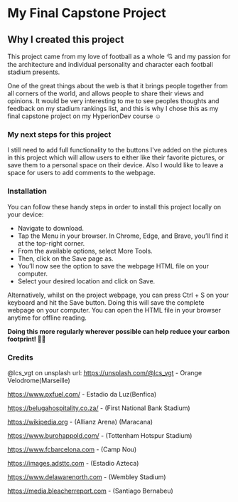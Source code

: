 # My Final Capstone Project

## Why I created this project

This project came from my love of football as a whole :cupid: and my passion for the architecture and individual personality and character each football stadium presents.

One of the great things about the web is that it brings people together from all corners of the world, and allows people to share their views and opinions.
It would be very interesting to me to see peoples thoughts and feedback on my stadium rankings list, and this is why I chose this as my final capstone project on my HyperionDev course :relaxed:

### **My next steps for this project**

I still need to add full functionality to the buttons I've added on the pictures in this project which will allow users to either like their favorite pictures,
or save them to a personal space on their device.
Also I would like to leave a space for users to add comments to the webpage. 

### Installation

You can follow these handy steps in order to install this project locally on your device:

- Navigate to download.
- Tap the Menu in your browser. In Chrome, Edge, and Brave, you’ll find it at the top-right corner.
- From the available options, select More Tools.
- Then, click on the Save page as.
- You’ll now see the option to save the webpage HTML file on your computer.
- Select your desired location and click on Save.


Alternatively, whilst on the project webpage, you can press Ctrl + S on your keyboard and hit the Save button. 
Doing this will save the complete webpage on your computer. You can open the HTML file in your browser anytime for offline reading.

**Doing this more regularly wherever possible can help reduce your carbon footprint! :deciduous_tree::deciduous_tree:**


### Credits

@lcs_vgt on unsplash url: https://unsplash.com/@lcs_vgt - Orange Velodrome(Marseille)

https://www.pxfuel.com/ - Estadio da Luz(Benfica)

https://belugahospitality.co.za/ - (First National Bank Stadium)

https://wikipedia.org - (Allianz Arena) (Maracana)

https://www.burohappold.com/ - (Tottenham Hotspur Stadium)

https://www.fcbarcelona.com - (Camp Nou)

https://images.adsttc.com - (Estadio Azteca)

https://www.delawarenorth.com - (Wembley Stadium)

https://media.bleacherreport.com - (Santiago Bernabeu)


